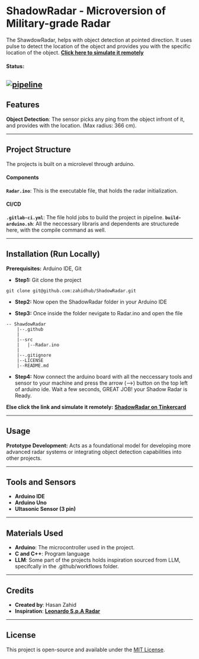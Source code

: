 # ShadowRadar - Microversion of Military-grade Radar

The ShawdowRadar, helps with object detection at pointed direction. It uses pulse to detect the location of the object and provides you with the specific location of the object.
[**Click here to simulate it remotely**](https://www.tinkercad.com/things/8DvI50LLuXU-shadowradar?sharecode=3s6eIqq0Gd0ZbOP-OjC9WF5cBoZsqcmoRo3DubXEyVY)

#### Status:
[![pipeline](https://github.com/zahidhub/ShadowRadar/actions/workflows/.gitlab-ci.yml/badge.svg)](https://github.com/zahidhub/ShadowRadar/actions/workflows/.gitlab-ci.yml)
---

## Features

**Object Detection**: The sensor picks any ping from the object infront of it, and provides with the location. (Max radius: 366 cm).


---

## Project Structure

The projects is built on a microlevel through arduino.

#### Components
**`Radar.ino`**: This is the executable file, that holds the radar initialization.

#### CI/CD
**`.gitlab-ci.yml`**: The file hold jobs to build the project in pipeline.
**`build-arduino.sh`**: All the neccessary libraris and dependents are structurede here, with the compile command as well.

---

## Installation (Run Locally)

 **Prerequisites:** Arduino IDE, Git

 - **Step1:** Git clone the project
```
git clone git@github.com:zahidhub/ShadowRadar.git
```

- **Step2:** Now open the ShadowRadar folder in your Arduino IDE

- **Step3:** Once inside the folder nevigate to Radar.ino and open the file
```
-- ShawdowRadar
    |--.github
    |
    |--src
    |   |--Radar.ino
    |
    |--.gitignore
    |--LICENSE
    |--README.md
```
- **Step4:** Now connect the arduino board with all the neccessary tools and sensor to your machine and press the arrow (-->) button on the top left of arduino ide. Wait a few seconds, GREAT JOB! your Shadow Radar is Ready.

**Else click the link and simulate it remotely:** [**ShadowRadar on Tinkercard**](https://www.tinkercad.com/things/8DvI50LLuXU-shadowradar?sharecode=3s6eIqq0Gd0ZbOP-OjC9WF5cBoZsqcmoRo3DubXEyVY)


---

## Usage

 **Prototype Development:** Acts as a foundational model for developing more advanced radar systems or integrating object detection capabilities into other projects.

---

## Tools and Sensors

- **Arduino IDE**
- **Arduino Uno**
- **Ultasonic Sensor (3 pin)**

---

## Materials Used

- **Arduino**: The microcontroller used in the project.
- **C and C++**: Program language
- **LLM**: Some part of the projects holds inspiration sourced from LLM, specifcally in the .github/workflows folder.

---

## Credits

- **Created by**: Hasan Zahid
- **Inspiration**: [**Leonardo S.p.A Radar**](https://electronics.leonardo.com/en/radars-sensors)

---

## License

This project is open-source and available under the [MIT License](LICENSE).
